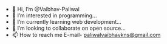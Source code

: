 - 👋 Hi, I’m @Vaibhav-Paliwal
- 👀 I’m interested in programming...
- 🌱 I’m currently learning web development...
- 💞️ I’m looking to collaborate on open source...
- 📫 How to reach me E-mail- paliwalvaibhavkns@gmail.com

<!---
Vaibhav-paliwal/Vaibhav-paliwal is a ✨ special ✨ repository because its `README.md` (this file) appears on your GitHub profile.
You can click the Preview link to take a look at your changes.
--->
